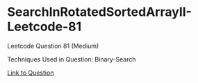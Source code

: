 # SearchInRotatedSortedArrayII-Leetcode-81

Leetcode Question 81 (Medium)

Techniques Used in Question:
Binary-Search

[Link to Question](https://leetcode.com/problems/search-in-rotated-sorted-array-ii/)
